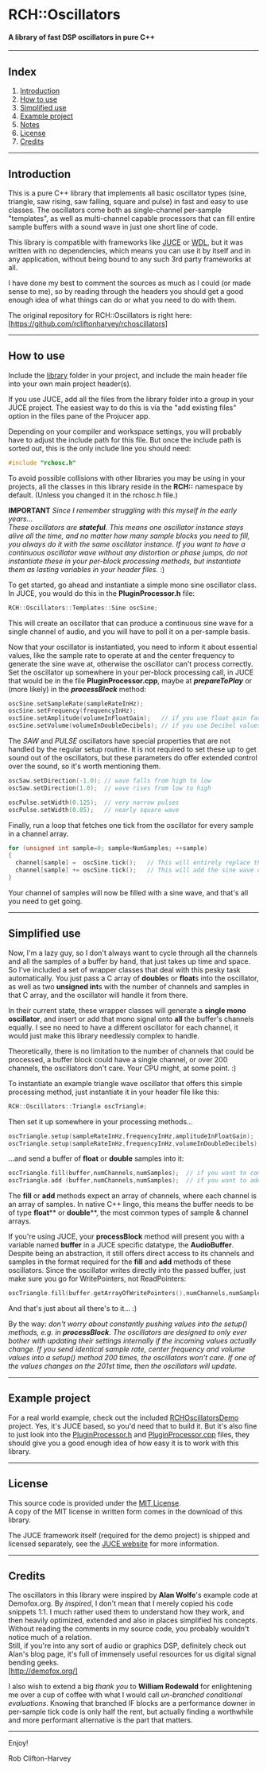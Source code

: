 # RCH::Oscillators
#### A library of fast DSP oscillators in pure C++

-------------------------------------------------------------------------------------------------------

## Index

1. [Introduction](https://github.com/rcliftonharvey/rchoscillators/blob/master/README.md#introduction)
2. [How to use](https://github.com/rcliftonharvey/rchoscillators/blob/master/README.md#how-to-use)
3. [Simplified use](https://github.com/rcliftonharvey/rchoscillators/blob/master/README.md#simplified-use)
4. [Example project](https://github.com/rcliftonharvey/rchoscillators/blob/master/README.md#example-project)
5. [Notes](https://github.com/rcliftonharvey/rchoscillators/blob/master/README.md#notes)
6. [License](https://github.com/rcliftonharvey/rchoscillators/blob/master/README.md#license)
7. [Credits](https://github.com/rcliftonharvey/rchoscillators/blob/master/README.md#credits)

-------------------------------------------------------------------------------------------------------

## Introduction 

This is a pure C++ library that implements all basic oscillator types (sine, triangle, saw rising, saw falling, square and pulse) in fast and easy to use classes. The oscillators come both as single-channel per-sample "templates", as well as multi-channel capable processors that can fill entire sample buffers with a sound wave in just one short line of code.

This library is compatible with frameworks like [JUCE](https://juce.com/) or [WDL](https://www.cockos.com/wdl/), but it was written with no dependencies, which means you can use it by itself and in any application, without being bound to any such 3rd party frameworks at all.

I have done my best to comment the sources as much as I could (or made sense to me), so by reading through the headers you should get a good enough idea of what things can do or what you need to do with them.

The original repository for RCH::Oscillators is right here:<br>
[https://github.com/rcliftonharvey/rchoscillators]

-------------------------------------------------------------------------------------------------------

## How to use

Include the [library](https://github.com/rcliftonharvey/rchoscillators/tree/master/library) folder in your project, and include the main header file into your own main project header(s).

If you use JUCE, add all the files from the library folder into a group in your JUCE project. The easiest way to do this is via the "add existing files" option in the files pane of the Projucer app.

Depending on your compiler and workspace settings, you will probably have to adjust the include path for this file. But once the include path is sorted out, this is the only include line you should need:
```c++
#include "rchosc.h"
```

To avoid possible collisions with other libraries you may be using in your projects, all the classes in this library reside in the **RCH::** namespace by default. (Unless you changed it in the rchosc.h file.)

**IMPORTANT** *Since I remember struggling with this myself in the early years...<br>
These oscillators are **stateful**. This means one oscillator instance stays alive all the time, and no matter how many sample blocks you need to fill, you always do it with the same oscillator instance. If you want to have a continuous oscillator wave without any distortion or phase jumps, do not instantiate these in your per-block processing methods, but instantiate them as lasting variables in your header files.* :)

To get started, go ahead and instantiate a simple mono sine oscillator class. In JUCE, you would do this in the **PluginProcessor.h** file:
```c++
RCH::Oscillators::Templates::Sine oscSine;
```

This will create an oscillator that can produce a continuous sine wave for a single channel of audio, and you will have to poll it on a per-sample basis.

Now that your oscillator is instantiated, you need to inform it about essential values, like the sample rate to operate at and the center frequency to generate the sine wave at, otherwise the oscillator can't process correctly. Set the oscillator up somewhere in your per-block processing call, in JUCE that would be in the file **PluginProcessor.cpp**, maybe at ***prepareToPlay*** or (more likely) in the ***processBlock*** method:
```c++
oscSine.setSampleRate(sampleRateInHz);
oscSine.setFrequency(frequencyInHz);
oscSine.setAmplitude(volumeInFloatGain);   // if you use float gain factors (type float) or
oscSine.setVolume(volumeInDoubleDecibels); // if you use Decibel values (type double)
```

The *SAW* and *PULSE* oscillators have special properties that are not handled by the regular setup routine. It is not required to set these up to get sound out of the oscillators, but these parameters do offer extended control over the sound, so it's worth mentioning them.
```c++
oscSaw.setDirection(-1.0); // wave falls from high to low
oscSaw.setDirection(1.0);  // wave rises from low to high

oscPulse.setWidth(0.125);  // very narrow pulses
oscPulse.setWidth(0.85);   // nearly square wave
```

Finally, run a loop that fetches one tick from the oscillator for every sample in a channel array.
```c++
for (unsigned int sample=0; sample<NumSamples; ++sample)
{
  channel[sample] =  oscSine.tick();   // This will entirely replace the incoming signal with the sine wave, alternatively...
  channel[sample] += oscSine.tick();   // This will add the sine wave on top of the incoming signal.
}
```

Your channel of samples will now be filled with a sine wave, and that's all you need to get going.

-------------------------------------------------------------------------------------------------------

## Simplified use

Now, I'm a lazy guy, so I don't always want to cycle through all the channels and all the samples of a buffer by hand, that just takes up time and space. So I've included a set of wrapper classes that deal with this pesky task automatically. You just pass a C array of **double**s or **float**s into the oscillator, as well as two **unsigned int**s with the number of channels and samples in that C array, and the oscillator will handle it from there.

In their current state, these wrapper classes will generate a **single mono oscillator**, and insert or add that mono signal onto **all** the buffer's channels equally. I see no need to have a different oscillator for each channel, it would just make this library needlessly complex to handle.

Theoretically, there is no limitation to the number of channels that could be processed, a buffer block could have a single channel, or over 200 channels, the oscillators don't care. Your CPU might, at some point. :)

To instantiate an example triangle wave oscillator that offers this simple processing method, just instantiate it in your header file like this:
```c++
RCH::Oscillators::Triangle oscTriangle;
```

Then set it up somewhere in your processing methods...
```c++
oscTriangle.setup(sampleRateInHz,frequencyInHz,amplitudeInFloatGain);   // if you use float gain factors (type float) or
oscTriangle.setup(sampleRateInHz,frequencyInHz,volumeInDoubleDecibels); // if you use Decibel values (type double)
```

...and send a buffer of **float** or **double** samples into it:
```c++
oscTriangle.fill(buffer,numChannels,numSamples);  // if you want to completely overwrite the buffer
oscTriangle.add (buffer,numChannels,numSamples);  // if you want to add the triangle to the buffer
```

The **fill** or **add** methods expect an array of channels, where each channel is an array of samples. In native C++ lingo, this means the buffer needs to be of type **float**** or **double****, the most common types of sample & channel arrays.

If you're using JUCE, your **processBlock** method will present you with a variable named **buffer** in a JUCE specific datatype, the **AudioBuffer**. Despite being an abstraction, it still offers direct access to its channels and samples in the format required for the **fill** and **add** methods of these oscillators. Since the oscillator writes directly into the passed buffer, just make sure you go for WritePointers, not ReadPointers:
```c++
oscTriangle.fill(buffer.getArrayOfWritePointers(),numChannels,numSamples); // JUCE specific in processBlock
```

And that's just about all there's to it... :)

By the way: *don't worry about constantly pushing values into the setup() methods, e.g. in **processBlock**. The oscillators are designed to only ever bother with updating their settings internally if the incoming values actually change. If you send identical sample rate, center frequency and volume values into a setup() method 200 times, the oscillators won't care. If one of the values changes on the 201st time, then the oscillators will update.*

-------------------------------------------------------------------------------------------------------

## Example project

For a real world example, check out the included [RCHOscillatorsDemo](https://github.com/rcliftonharvey/rchoscillators/tree/master/demo) project. Yes, it's JUCE based, so you'd need that to build it. But it's also fine to just look into the [PluginProcessor.h](https://github.com/rcliftonharvey/rchoscillators/tree/master/demo/Source/PluginProcessor.h) and [PluginProcessor.cpp](https://github.com/rcliftonharvey/rchoscillators/tree/master/demo/Source/PluginProcessor.cpp) files, they should give you a good enough idea of how easy it is to work with this library.

-------------------------------------------------------------------------------------------------------

## License

This source code is provided under the [MIT License](https://en.wikipedia.org/wiki/MIT_License).<br>
A copy of the MIT license in written form comes in the download of this library.

The JUCE framework itself (required for the demo project) is shipped and licensed separately, see the [JUCE website](https://juce.com) for more information.

-------------------------------------------------------------------------------------------------------

## Credits

The oscillators in this library were inspired by **Alan Wolfe**'s example code at Demofox.org. By *inspired*, I don't mean that I merely copied his code snippets 1:1. I much rather used them to understand how they work, and then heavily optimized, extended and also in places simplified his concepts. Without reading the comments in my source code, you probably wouldn't notice much of a relation.<br>
Still, if you're into any sort of audio or graphics DSP, definitely check out Alan's blog page, it's full of immensely useful resources for us digital signal bending geeks.<br>
[http://demofox.org/]

I also wish to extend a big *thank you* to **William Rodewald** for enlightening me over a cup of coffee with what I would call *un-branched conditional evaluations*. Knowing that branched IF blocks are a performance downer in per-sample tick code is only half the rent, but actually finding a worthwhile and more performant alternative is the part that matters. 

-------------------------------------------------------------------------------------------------------

Enjoy!

Rob Clifton-Harvey
